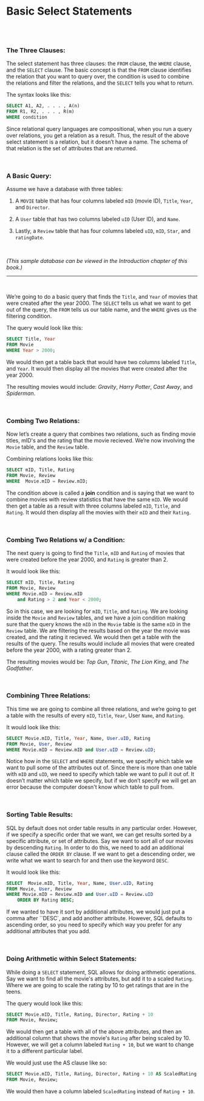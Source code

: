 # Basic Select Statements

<br>
<br>

### The Three Clauses:

The select statement has three clauses: the `FROM` clause, the `WHERE` clause, and the `SELECT` clause. The basic concept is that the `FROM` clause identifies the relation that you want to query over, the condition is used to combine the relations and filter the relations, and the `SELECT` tells you what to return.

The syntax looks like this:

```sql
SELECT A1, A2, . . . , A(n)
FROM R1, R2, . . . , R(m)
WHERE condition
```

Since relational query languages are compositional, when you run a query over relations, you get a relation as a result. Thus, the result of the above select statement is a relation, but it doesn’t have a name. The schema of that relation is the set of attributes that are returned.

<br>

### A Basic Query:

Assume we have a database with three tables:
1. A `MOVIE` table that has four columns labeled `mID` (movie ID), `Title`, `Year`, and `Director`.

2. A `User` table that has two columns labeled `uID` (User ID), and `Name`.

3. Lastly, a `Review` table that has four columns labeled `uID`, `mID`, `Star`, and `ratingDate`.

<br>

*(This sample database can be viewed in the Introduction chapter of this book.)*

---

<br>

We’re going to do a basic query that finds the `Title`, and `Year` of movies that were created after the year 2000. The `SELECT` tells us what we want to get out of the query, the `FROM` tells us our table name, and the `WHERE` gives us the filtering condition.

The query would look like this:

```sql
SELECT Title, Year
FROM Movie
WHERE Year > 2000;
```

We would then get a table back that would have two columns labeled `Title`, and `Year`. It would then display all the movies that were created after the year 2000.

The resulting movies would include: *Gravity*, *Harry Potter*, *Cast Away*, and *Spiderman*.

<br>

### Combing Two Relations:

Now let’s create a query that combines two relations, such as finding movie titles, mID's and the rating that the movie recieved. We’re now involving the `Movie` table, and the `Review` table.

Combining relations looks like this:

```sql
SELECT mID, Title, Rating
FROM Movie, Review
WHERE  Movie.mID = Review.mID;
```

The condition above is called a **join** condition and is saying that we want to combine movies with review statistics that have the same `mID`. We would then get a table as a result with three columns labeled `mID`, `Title`, and `Rating`. It would then display all the movies with their `mID` and their `Rating`.

<br>

### Combing Two Relations w/ a Condition:

The next query is going to find the `Title`, `mID` and `Rating` of movies that were created before the year 2000, and `Rating` is greater than 2.

It would look like this:

```sql
SELECT mID, Title, Rating
FROM Movie, Review
WHERE Movie.mID = Review.mID
    and Rating > 2 and Year < 2000;
```

So in this case, we are looking for `mID`, `Title`, and `Rating`. We are looking inside the `Movie` and `Review` tables, and we have a join condition making sure that the query knows the `mID` in the `Movie` table is the same `mID` in the `Review` table. We are filtering the results based on the year the movie was created, and the rating it recieved. We would then get a table with the results of the query. The results would include all movies that were created before the year 2000, with a rating greater than 2.

The resulting movies would be: *Top Gun*, *Titanic*, *The Lion King*, and *The Godfather*.

<br>

### Combining Three Relations:

This time we are going to combine all three relations, and we’re going to get a table with the results of every `mID`, `Title`, `Year`, User `Name`, and `Rating`.

It would look like this:

```sql
SELECT Movie.mID, Title, Year, Name, User.uID, Rating
FROM Movie, User, Review
WHERE Movie.mID = Review.mID and User.uID = Review.uID;
```

Notice how in the `SELECT` and `WHERE` statements, we specify which table we want to pull some of the attributes out of. Since there is more than one table with `mID` and `uID`, we need to specify which table we want to pull it out of. It doesn’t matter which table we specify, but if we don’t specify we will get an error because the computer doesn't know which table to pull from.

<br>

### Sorting Table Results:

SQL by default does not order table results in any particular order. However, if we specify a specific order that we want, we can get results sorted by a specific attribute, or set of attributes. Say we want to sort all of our movies by descending `Rating`. In order to do this, we need to add an additional clause called the `ORDER BY` clause. If we want to get a descending order, we write what we want to search for and then use the keyword `DESC`.

It would look like this:

```sql
SELECT  Movie.mID, Title, Year, Name, User.uID, Rating
FROM Movie, User, Review
WHERE Movie.mID = Review.mID and User.uID = Review.uID
    ORDER BY Rating DESC;
```

If we wanted to have it sort by additional attributes, we would just put a comma after ``DESC`, and add another attribute. However, SQL defaults to ascending order, so you need to specify which way you prefer for any additional attributes that you add.

<br>

### Doing Arithmetic within Select Statements:

While doing a `SELECT` statement, SQL allows for doing arithmetic operations. Say we want to find all the movie's attributes, but add it to a scaled `Rating`. Where we are going to scale the rating by 10 to get ratings that are in the teens.

The query would look like this:

```sql
SELECT Movie.mID, Title, Rating, Director, Rating + 10
FROM Movie, Review;
```

We would then get a table with all of the above attributes, and then an additional column that shows the movie's `Rating` after being scaled by 10. However, we will get a column labeled `Rating + 10`, but we want to change it to a different particular label.

We would just use the AS clause like so:

```sql
SELECT Movie.mID, Title, Rating, Director, Rating + 10 AS ScaledRating
FROM Movie, Review;
```

We would then have a column labeled `ScaledRating` instead of `Rating + 10`.
